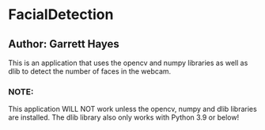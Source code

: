 # FacialDetection

## Author: Garrett Hayes

This is an application that uses the opencv and numpy libraries as well as dlib to detect the number of faces in the webcam.

### NOTE: 
This application WILL NOT work unless the opencv, numpy and dlib libraries are installed. The dlib library also only works with Python 3.9 or below!
